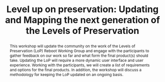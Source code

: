 ---
abstract: 'This workshop will update the community on the work of the Levels of Preservation
  (LoP) Reboot Working Group and engage with the participants to gather feedback on
  our work so far and what

  form the final product(s) should take. Updating the

  LoP will require a more dynamic user interface and

  user experience. Working with the participants, we

  will create a list of requirements and options for the

  final products. In addition, the workshop will discuss

  a methodology for keeping the LoP updated on an

  ongoing basis.

  '
creators:
- Tallman, Nathan
- Work, Lauren
- Daigle, Bradley
date: null
document_url: https://services.phaidra.univie.ac.at/api/object/o:1079677/download
grand_parent: iPRES
institutions: []
keywords: []
landing_page_url: https://phaidra.univie.ac.at/o:1079677
language: eng
layout: publication
license: CC BY 4.0 International
notes_url: null
parent: iPRES 2019
publication_type: paper
size: 115664
slides_url: null
source_name: iPRES
stream_url: null
title: 'Level up on preservation: Updating and Mapping the next generation of the
  Levels of Preservation '
year: 2019
---